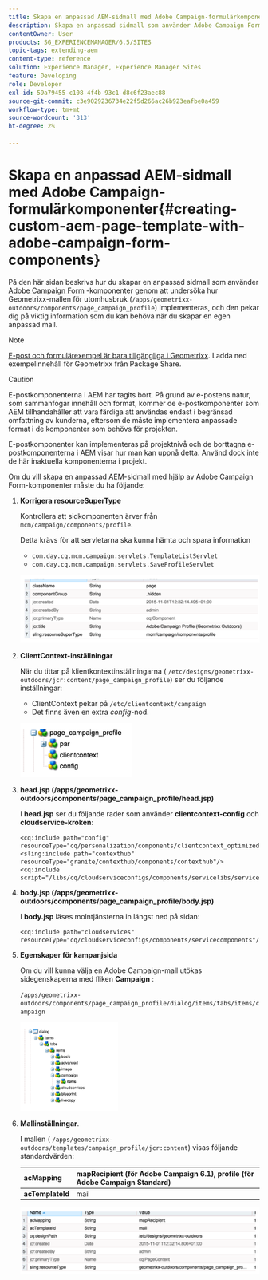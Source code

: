 ```yaml
---
title: Skapa en anpassad AEM-sidmall med Adobe Campaign-formulärkomponenter
description: Skapa en anpassad sidmall som använder Adobe Campaign Form-komponenter
contentOwner: User
products: SG_EXPERIENCEMANAGER/6.5/SITES
topic-tags: extending-aem
content-type: reference
solution: Experience Manager, Experience Manager Sites
feature: Developing
role: Developer
exl-id: 59a79455-c108-4f4b-93c1-d8c6f23aec88
source-git-commit: c3e9029236734e22f5d266ac26b923eafbe0a459
workflow-type: tm+mt
source-wordcount: '313'
ht-degree: 2%

---
```


# Skapa en anpassad AEM-sidmall med Adobe Campaign-formulärkomponenter{#creating-custom-aem-page-template-with-adobe-campaign-form-components}

På den här sidan beskrivs hur du skapar en anpassad sidmall som använder [Adobe Campaign Form](/help/sites-authoring/adobe-campaign-components.md) -komponenter genom att undersöka hur Geometrixx-mallen för utomhusbruk (`/apps/geometrixx-outdoors/components/page_campaign_profile`) implementeras, och den pekar dig på viktig information som du kan behöva när du skapar en egen anpassad mall.

>[!NOTE]
>
>[E-post och formulärexempel är bara tillgängliga i Geometrixx](/help/sites-developing/we-retail.md). Ladda ned exempelinnehåll för Geometrixx från Package Share.

>[!CAUTION]
>
>E-postkomponenterna i AEM har tagits bort. På grund av e-postens natur, som sammanfogar innehåll och format, kommer de e-postkomponenter som AEM tillhandahåller att vara färdiga att användas endast i begränsad omfattning av kunderna, eftersom de måste implementera anpassade format i de komponenter som behövs för projekten.
>
>E-postkomponenter kan implementeras på projektnivå och de borttagna e-postkomponenterna i AEM visar hur man kan uppnå detta. Använd dock inte de här inaktuella komponenterna i projekt.


Om du vill skapa en anpassad AEM-sidmall med hjälp av Adobe Campaign Form-komponenter måste du ha följande:

1. **Korrigera resourceSuperType**

   Kontrollera att sidkomponenten ärver från `mcm/campaign/components/profile`.

   Detta krävs för att servletarna ska kunna hämta och spara information

   * `com.day.cq.mcm.campaign.servlets.TemplateListServlet`
   * `com.day.cq.mcm.campaign.servlets.SaveProfileServlet`

   ![chlimage_1-201](assets/chlimage_1-201.png)

1. **ClientContext-inställningar**

   När du tittar på klientkontextinställningarna ( `/etc/designs/geometrixx-outdoors/jcr:content/page_campaign_profile`) ser du följande inställningar:

   * ClientContext pekar på `/etc/clientcontext/campaign`
   * Det finns även en extra *config*-nod.

   ![chlimage_1-202](assets/chlimage_1-202.png)

1. **head.jsp (/apps/geometrixx-outdoors/components/page_campaign_profile/head.jsp)**

   I **head.jsp** ser du följande rader som använder **clientcontext-config** och **cloudservice-kroken**:

   ```
   <cq:include path="config" resourceType="cq/personalization/components/clientcontext_optimized/config"/>
   <sling:include path="contexthub" resourceType="granite/contexthub/components/contexthub"/>
   <cq:include script="/libs/cq/cloudserviceconfigs/components/servicelibs/servicelibs.jsp"/>
   ```

1. **body.jsp (/apps/geometrixx-outdoors/components/page_campaign_profile/body.jsp)**

   I **body.jsp** läses molntjänsterna in längst ned på sidan:

   ```
   <cq:include path="cloudservices" resourceType="cq/cloudserviceconfigs/components/servicecomponents"/>
   ```

1. **Egenskaper för kampanjsida**

   Om du vill kunna välja en Adobe Campaign-mall utökas sidegenskaperna med fliken **Campaign** :

   `/apps/geometrixx-outdoors/components/page_campaign_profile/dialog/items/tabs/items/campaign`

   ![chlimage_1-203](assets/chlimage_1-203.png)

1. **Mallinställningar**.

   I mallen ( `/apps/geometrixx-outdoors/templates/campaign_profile/jcr:content`) visas följande standardvärden:

   | **acMapping** | mapRecipient (för Adobe Campaign 6.1), profile (för Adobe Campaign Standard) |
   |---|---|
   | **acTemplateId** | mail |

   ![chlimage_1-204](assets/chlimage_1-204.png)
